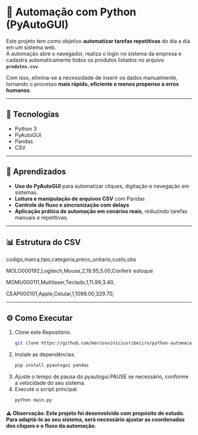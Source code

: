 # 🤖 Automação com Python (PyAutoGUI)

Este projeto tem como objetivo **automatizar tarefas repetitivas** do dia a dia em um sistema web.  
A automação abre o navegador, realiza o login no sistema da empresa e cadastra automaticamente todos os produtos listados no arquivo **`produtos.csv`**.  

Com isso, elimina-se a necessidade de inserir os dados manualmente, tornando o processo **mais rápido, eficiente e menos propenso a erros humanos**.

---

## 🚀 Tecnologias
- Python 3  
- PyAutoGUI  
- Pandas
- CSV

---

## 🧠 Aprendizados

- **Uso do PyAutoGUI** para automatizar cliques, digitação e navegação em sistemas.
- **Leitura e manipulação de arquivos CSV** com Pandas
- **Controle de fluxo e sincronização com delays**
- **Aplicação prática de automação em cenários reais**, reduzindo tarefas manuais e repetitivas.

---

## 📊 Estrutura do CSV
codigo,marca,tipo,categoria,preco_unitario,custo,obs

MOLO000192,Logitech,Mouse,2,19.95,5.00,Conferir estoque

MOMU000111,Multilaser,Teclado,1,11.99,3.40,

CEAP000101,Apple,Celular,1,1099.00,329.70,

---

## ⚙️ Como Executar
1. Clone este Repositório.
   ```bash
   git clone https://github.com/marcosviniciusribeiiro/python-automacao.git

2. Instale as dependências.
   ```bash
   pip install pyautogui pandas
3. Ajuste o tempo de pausa do pyautogui.PAUSE se necessário, conforme a velocidade do seu sistema. 
4. Execute o script principal.
   ```bash
   python main.py

#### ⚠️ Observação: Este projeto foi desenvolvido com propósito de estudo. Para adaptá-lo ao seu sistema, será necessário ajustar as coordenadas dos cliques e o fluxo da automação.
